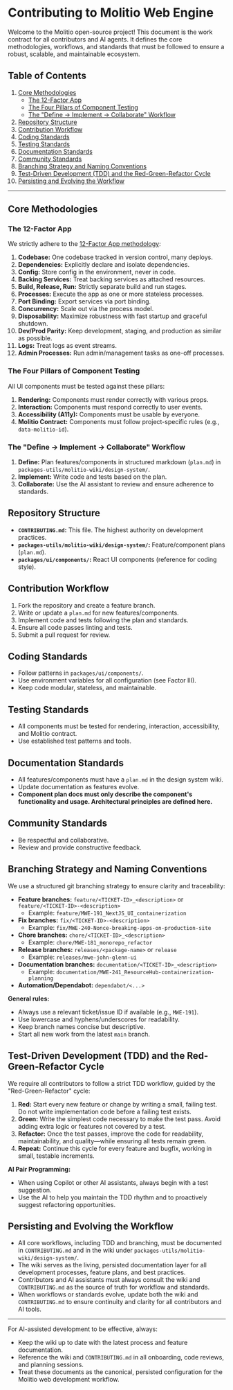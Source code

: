 # Contributing to Molitio Web Engine

Welcome to the Molitio open-source project! This document is the work contract for all contributors and AI agents. It defines the core methodologies, workflows, and standards that must be followed to ensure a robust, scalable, and maintainable ecosystem.

## Table of Contents
1. [Core Methodologies](#core-methodologies)
    - [The 12-Factor App](#the-12-factor-app)
    - [The Four Pillars of Component Testing](#the-four-pillars-of-component-testing)
    - [The "Define -> Implement -> Collaborate" Workflow](#the-define-implement-collaborate-workflow)
2. [Repository Structure](#repository-structure)
3. [Contribution Workflow](#contribution-workflow)
4. [Coding Standards](#coding-standards)
5. [Testing Standards](#testing-standards)
6. [Documentation Standards](#documentation-standards)
7. [Community Standards](#community-standards)
8. [Branching Strategy and Naming Conventions](#branching-strategy-and-naming-conventions)
9. [Test-Driven Development (TDD) and the Red-Green-Refactor Cycle](#test-driven-development-tdd-and-the-red-green-refactor-cycle)
10. [Persisting and Evolving the Workflow](#persisting-and-evolving-the-workflow)

---

## Core Methodologies

### The 12-Factor App
We strictly adhere to the [12-Factor App methodology](https://12factor.net/):
1. **Codebase:** One codebase tracked in version control, many deploys.
2. **Dependencies:** Explicitly declare and isolate dependencies.
3. **Config:** Store config in the environment, never in code.
4. **Backing Services:** Treat backing services as attached resources.
5. **Build, Release, Run:** Strictly separate build and run stages.
6. **Processes:** Execute the app as one or more stateless processes.
7. **Port Binding:** Export services via port binding.
8. **Concurrency:** Scale out via the process model.
9. **Disposability:** Maximize robustness with fast startup and graceful shutdown.
10. **Dev/Prod Parity:** Keep development, staging, and production as similar as possible.
11. **Logs:** Treat logs as event streams.
12. **Admin Processes:** Run admin/management tasks as one-off processes.

### The Four Pillars of Component Testing
All UI components must be tested against these pillars:
1. **Rendering:** Components must render correctly with various props.
2. **Interaction:** Components must respond correctly to user events.
3. **Accessibility (A11y):** Components must be usable by everyone.
4. **Molitio Contract:** Components must follow project-specific rules (e.g., `data-molitio-id`).

### The "Define -> Implement -> Collaborate" Workflow
1. **Define:** Plan features/components in structured markdown (`plan.md`) in `packages-utils/molitio-wiki/design-system/`.
2. **Implement:** Write code and tests based on the plan.
3. **Collaborate:** Use the AI assistant to review and ensure adherence to standards.

## Repository Structure
- **`CONTRIBUTING.md`:** This file. The highest authority on development practices.
- **`packages-utils/molitio-wiki/design-system/`:** Feature/component plans (`plan.md`).
- **`packages/ui/components/`:** React UI components (reference for coding style).

## Contribution Workflow
1. Fork the repository and create a feature branch.
2. Write or update a `plan.md` for new features/components.
3. Implement code and tests following the plan and standards.
4. Ensure all code passes linting and tests.
5. Submit a pull request for review.

## Coding Standards
- Follow patterns in `packages/ui/components/`.
- Use environment variables for all configuration (see Factor III).
- Keep code modular, stateless, and maintainable.

## Testing Standards
- All components must be tested for rendering, interaction, accessibility, and Molitio contract.
- Use established test patterns and tools.

## Documentation Standards
- All features/components must have a `plan.md` in the design system wiki.
- Update documentation as features evolve.
- **Component plan docs must only describe the component's functionality and usage. Architectural principles are defined here.**

## Community Standards
- Be respectful and collaborative.
- Review and provide constructive feedback.

## Branching Strategy and Naming Conventions

We use a structured git branching strategy to ensure clarity and traceability:

- **Feature branches:** `feature/<TICKET-ID>_<description>` or `feature/<TICKET-ID>-<description>`
  - Example: `feature/MWE-191_NextJS_UI_containerization`
- **Fix branches:** `fix/<TICKET-ID>-<description>`
  - Example: `fix/MWE-240-Nonce-breaking-apps-on-production-site`
- **Chore branches:** `chore/<TICKET-ID>_<description>`
  - Example: `chore/MWE-181_monorepo_refactor`
- **Release branches:** `releases/<package-name>` or `release`
  - Example: `releases/mwe-john-glenn-ui`
- **Documentation branches:** `documentation/<TICKET-ID>_<description>`
  - Example: `documentation/MWE-241_ResourceHub-containerization-planning`
- **Automation/Dependabot:** `dependabot/<...>`

**General rules:**
- Always use a relevant ticket/issue ID if available (e.g., `MWE-191`).
- Use lowercase and hyphens/underscores for readability.
- Keep branch names concise but descriptive.
- Start all new work from the latest `main` branch.

## Test-Driven Development (TDD) and the Red-Green-Refactor Cycle

We require all contributors to follow a strict TDD workflow, guided by the "Red-Green-Refactor" cycle:

1. **Red:** Start every new feature or change by writing a small, failing test. Do not write implementation code before a failing test exists.
2. **Green:** Write the simplest code necessary to make the test pass. Avoid adding extra logic or features not covered by a test.
3. **Refactor:** Once the test passes, improve the code for readability, maintainability, and quality—while ensuring all tests remain green.
4. **Repeat:** Continue this cycle for every feature and bugfix, working in small, testable increments.

**AI Pair Programming:**
- When using Copilot or other AI assistants, always begin with a test suggestion.
- Use the AI to help you maintain the TDD rhythm and to proactively suggest refactoring opportunities.

## Persisting and Evolving the Workflow

- All core workflows, including TDD and branching, must be documented in `CONTRIBUTING.md` and in the wiki under `packages-utils/molitio-wiki/design-system/`.
- The wiki serves as the living, persisted documentation layer for all development processes, feature plans, and best practices.
- Contributors and AI assistants must always consult the wiki and `CONTRIBUTING.md` as the source of truth for workflow and standards.
- When workflows or standards evolve, update both the wiki and `CONTRIBUTING.md` to ensure continuity and clarity for all contributors and AI tools.

---

For AI-assisted development to be effective, always:
- Keep the wiki up to date with the latest process and feature documentation.
- Reference the wiki and `CONTRIBUTING.md` in all onboarding, code reviews, and planning sessions.
- Treat these documents as the canonical, persisted configuration for the Molitio web development workflow.
